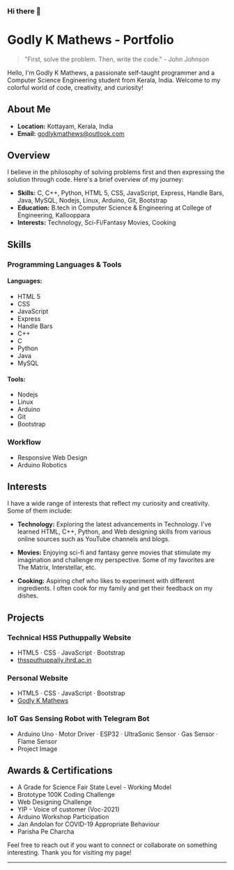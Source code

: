 ### Hi there 👋

# Godly K Mathews - Portfolio

> "First, solve the problem. Then, write the code." - John Johnson

Hello, I'm Godly K Mathews, a passionate self-taught programmer and a Computer Science Engineering student from Kerala, India. Welcome to my colorful world of code, creativity, and curiosity!

## About Me

- **Location:** Kottayam, Kerala, India
- **Email:** godlykmathews@outlook.com

## Overview

I believe in the philosophy of solving problems first and then expressing the solution through code. Here's a brief overview of my journey:

- **Skills:** C, C++, Python, HTML 5, CSS, JavaScript, Express, Handle Bars, Java, MySQL, Nodejs, Linux, Arduino, Git, Bootstrap
- **Education:** B.tech in Computer Science & Engineering at College of Engineering, Kallooppara
- **Interests:** Technology, Sci-Fi/Fantasy Movies, Cooking

## Skills

### Programming Languages & Tools

#### Languages:
- HTML 5
- CSS
- JavaScript
- Express
- Handle Bars
- C++
- C
- Python
- Java
- MySQL

#### Tools:
- Nodejs
- Linux
- Arduino
- Git
- Bootstrap

### Workflow

- Responsive Web Design
- Arduino Robotics

## Interests

I have a wide range of interests that reflect my curiosity and creativity. Some of them include:

- **Technology:** Exploring the latest advancements in Technology. I've learned HTML, C++, Python, and Web designing skills from various online sources such as YouTube channels and blogs.
  
- **Movies:** Enjoying sci-fi and fantasy genre movies that stimulate my imagination and challenge my perspective. Some of my favorites are The Matrix, Interstellar, etc.

- **Cooking:** Aspiring chef who likes to experiment with different ingredients. I often cook for my family and get their feedback on my dishes.

## Projects

### Technical HSS Puthuppally Website
- HTML5 · CSS · JavaScript · Bootstrap
- [thssputhuppally.ihrd.ac.in](https://thssputhuppally.ihrd.ac.in)

### Personal Website
- HTML5 · CSS · JavaScript · Bootstrap
- [Godly K Mathews](https://godlykmathews.github.io)

### IoT Gas Sensing Robot with Telegram Bot
- Arduino Uno · Motor Driver · ESP32 · UltraSonic Sensor · Gas Sensor · Flame Sensor
- Project Image

## Awards & Certifications

- A Grade for Science Fair State Level - Working Model
- Brototype 100K Coding Challenge
- Web Designing Challenge
- YIP - Voice of customer (Voc-2021)
- Arduino Workshop Participation
- Jan Andolan for COVID-19 Appropriate Behaviour
- Parisha Pe Charcha

Feel free to reach out if you want to connect or collaborate on something interesting. Thank you for visiting my page!

---
